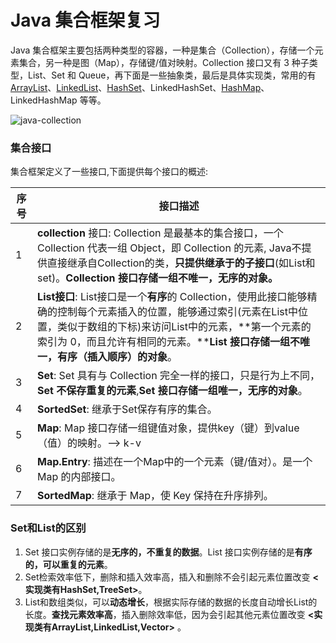 #  Java 集合框架复习

Java 集合框架主要包括两种类型的容器，一种是集合（Collection），存储一个元素集合，另一种是图（Map），存储键/值对映射。Collection 接口又有 3 种子类型，List、Set 和 Queue，再下面是一些抽象类，最后是具体实现类，常用的有 [ArrayList](https://www.runoob.com/java/java-arraylist.html)、[LinkedList](https://www.runoob.com/java/java-linkedlist.html)、[HashSet](https://www.runoob.com/java/java-hashset.html)、LinkedHashSet、[HashMap](https://www.runoob.com/java/java-hashmap.html)、LinkedHashMap 等等。

![java-collection](https://github.com/zycloud68/learningJava/blob/45263091734cdb1587880eabc37287bf373453a6/Collection/Picture/java-collection.png)

###  集合接口

集合框架定义了一些接口,下面提供每个接口的概述:

| 序号 | 接口描述                                                     |
| ---- | ------------------------------------------------------------ |
| 1    | **collection** 接口:  Collection 是最基本的集合接口，一个 Collection 代表一组 Object，即 Collection 的元素, Java不提供直接继承自Collection的类，**只提供继承于的子接口**(如List和set)。**Collection 接口存储一组不唯一，无序的对象。** |
| 2    | **List接口**:  List接口是一个**有序**的 Collection，使用此接口能够精确的控制每个元素插入的位置，能够通过索引(元素在List中位置，类似于数组的下标)来访问List中的元素，**第一个元素的索引为 0，而且允许有相同的元素。****List 接口存储一组不唯一，有序（插入顺序）的对象**。 |
| 3    | **Set**:  Set 具有与 Collection 完全一样的接口，只是行为上不同，**Set 不保存重复的元素**,**Set 接口存储一组唯一，无序的对象**。 |
| 4    | **SortedSet**:  继承于Set保存有序的集合。                    |
| 5    | **Map**:  Map 接口存储一组键值对象，提供key（键）到value（值）的映射。--> k-v |
| 6    | **Map.Entry**: 描述在一个Map中的一个元素（键/值对）。是一个 Map 的内部接口。 |
| 7    | **SortedMap**:  继承于 Map，使 Key 保持在升序排列。          |

### Set和List的区别

1. Set 接口实例存储的是**无序的，不重复的数据**。List 接口实例存储的是**有序的，可以重复的元素**。
2. Set检索效率低下，删除和插入效率高，插入和删除不会引起元素位置改变 **<实现类有HashSet,TreeSet>**。
3. List和数组类似，可以**动态增长**，根据实际存储的数据的长度自动增长List的长度。**查找元素效率高**，插入删除效率低，因为会引起其他元素位置改变 **<实现类有ArrayList,LinkedList,Vector>** 。

